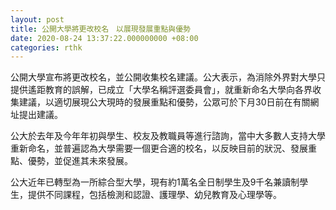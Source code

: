 ```yaml
---
layout: post
title: 公開大學將更改校名　以展現發展重點與優勢
date: 2020-08-24 13:37:22.000000000 +08:00
categories: rthk
---
```


公開大學宣布將更改校名，並公開收集校名建議。公大表示，為消除外界對大學只提供遙距教育的誤解，已成立「大學名稱評選委員會」，就重新命名大學向各界收集建議，以適切展現公大現時的發展重點和優勢，公眾可於下月30日前在有關網址提出建議。

公大於去年及今年年初與學生、校友及教職員等進行諮詢，當中大多數人支持大學重新命名，並普遍認為大學需要一個更合適的校名，以反映目前的狀況、發展重點、優勢，並促進其未來發展。

公大近年已轉型為一所綜合型大學，現有約1萬名全日制學生及9千名兼讀制學生，提供不同課程，包括檢測和認證、護理學、幼兒教育及心理學等。
